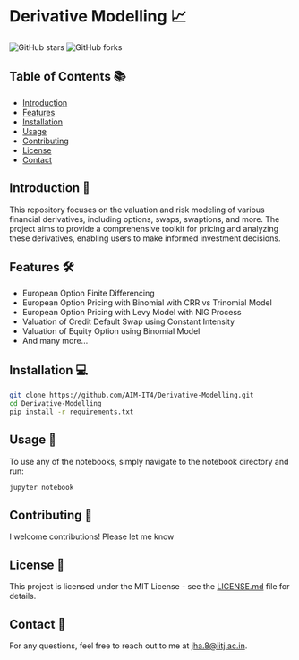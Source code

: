 # Derivative Modelling  📈

![GitHub stars](https://img.shields.io/github/stars/AIM-IT4/pricing-of-an-N-th-to-default-Collateralized-Debt-Obligation-CDO-)
![GitHub forks](https://img.shields.io/github/forks/AIM-IT4/pricing-of-an-N-th-to-default-Collateralized-Debt-Obligation-CDO-)

## Table of Contents 📚

- [Introduction](#introduction-)
- [Features](#features-)
- [Installation](#installation-)
- [Usage](#usage-)
- [Contributing](#contributing-)
- [License](#license-)
- [Contact](#contact-)

## Introduction 🌟

This repository focuses on the valuation and risk modeling of various financial derivatives, including options, swaps, swaptions, and more. The project aims to provide a comprehensive toolkit for pricing and analyzing these derivatives, enabling users to make informed investment decisions.

## Features 🛠️

- European Option Finite Differencing
- European Option Pricing with Binomial with CRR vs Trinomial Model
- European Option Pricing with Levy Model with NIG Process
- Valuation of Credit Default Swap using Constant Intensity
- Valuation of Equity Option using Binomial Model
- And many more...

## Installation 💻

```bash
git clone https://github.com/AIM-IT4/Derivative-Modelling.git
cd Derivative-Modelling
pip install -r requirements.txt
```

## Usage 🚀

To use any of the notebooks, simply navigate to the notebook directory and run:

```bash
jupyter notebook
```

## Contributing 🤝

I welcome contributions! Please let me know 

## License 📝

This project is licensed under the MIT License - see the [LICENSE.md](LICENSE.md) file for details.

## Contact 📧

For any questions, feel free to reach out to me  at jha.8@iitj.ac.in.
